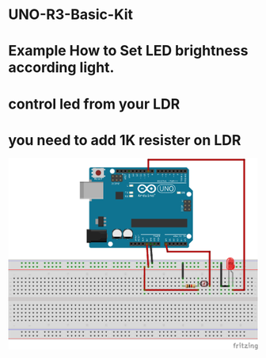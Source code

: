 # UNO-R3-Basic-Kit

  # Example How to Set LED brightness according light.
 # control led from your LDR
 # you need to add 1K resister on LDR
 ![hook_up_guide](https://github.com/iotwebplanet/UNO-R3-Basic-Kit/blob/master/LDR-Demo_bb.png)
